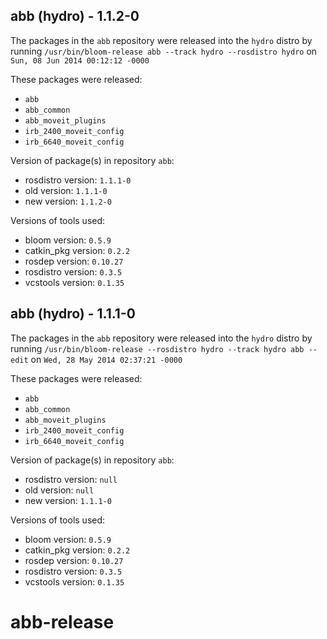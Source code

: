 ## abb (hydro) - 1.1.2-0

The packages in the `abb` repository were released into the `hydro` distro by running `/usr/bin/bloom-release abb --track hydro --rosdistro hydro` on `Sun, 08 Jun 2014 00:12:12 -0000`

These packages were released:
- `abb`
- `abb_common`
- `abb_moveit_plugins`
- `irb_2400_moveit_config`
- `irb_6640_moveit_config`

Version of package(s) in repository `abb`:
- rosdistro version: `1.1.1-0`
- old version: `1.1.1-0`
- new version: `1.1.2-0`

Versions of tools used:
- bloom version: `0.5.9`
- catkin_pkg version: `0.2.2`
- rosdep version: `0.10.27`
- rosdistro version: `0.3.5`
- vcstools version: `0.1.35`


## abb (hydro) - 1.1.1-0

The packages in the `abb` repository were released into the `hydro` distro by running `/usr/bin/bloom-release --rosdistro hydro --track hydro abb --edit` on `Wed, 28 May 2014 02:37:21 -0000`

These packages were released:
- `abb`
- `abb_common`
- `abb_moveit_plugins`
- `irb_2400_moveit_config`
- `irb_6640_moveit_config`

Version of package(s) in repository `abb`:
- rosdistro version: `null`
- old version: `null`
- new version: `1.1.1-0`

Versions of tools used:
- bloom version: `0.5.9`
- catkin_pkg version: `0.2.2`
- rosdep version: `0.10.27`
- rosdistro version: `0.3.5`
- vcstools version: `0.1.35`


abb-release
===========
